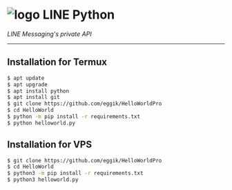 # ![logo](LINE-sm.png) LINE Python

*LINE Messaging's private API*

----

## Installation for Termux

```sh
$ apt update
$ apt upgrade
$ apt install python
$ apt install git
$ git clone https://github.com/eggik/HelloWorldPro
$ cd HelloWorld
$ python -m pip install -r requirements.txt
$ python helloworld.py
```

## Installation for VPS

```sh
$ git clone https://github.com/eggik/HelloWorldPro
$ cd HelloWorld
$ python3 -m pip install -r requirements.txt
$ python3 helloworld.py
```
